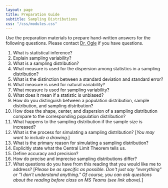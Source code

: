 ```yaml
---
layout: page
title: Preparation Guide
subtitle: Sampling Distributions
css: "/css/modules.css"
---
```


<div class="alert alert-warning">
Use the preparation materials to prepare hand-written answers for the following questions. Please contact <a href="https://teams.microsoft.com/l/channel/19%3ad26a8cc37740458aaf93fe10815c9eb1%40thread.tacv2/Questions%2520-%2520Preparation%2520Guide?groupId=1c605bf3-86b9-4b57-8b0c-1753c67bf54a&tenantId=b70d8bab-80b6-4766-b5da-fcfdabdf71c7" target="_blank">Dr. Ogle</a> if you have questions.
</div>

1. What is statistical inference?
1. Explain sampling variability?
1. What is a sampling distribution?
1. What measure is used for the dispersion among statistics in a sampling distribution?
1. What is the distinction between a standard deviation and standard error?
1. What measure is used for natural variability?
1. What measure is used for sampling variability?
1. What does it mean if a statistic is unbiased?
1. How do you distinguish between a population distribution, sample distribution, and sampling distribution?
1. How does the shape, center, and dispersion of a sampling distribution compare to the corresponding population distribution?
1. What happens to the sampling distribution if the sample size is increased?
1. What is the process for simulating a sampling distribution? [*You may want to include a drawing.*]
1. What is the primary reason for simulating a sampling distribution?
1. Explicitly state what the Central Limit Theorem tells us.
1. Define accuracy and precision?
1. How do precise and imprecise sampling distributions differ?
1. What questions do you have from this reading that you would like me to address? [*Please be as specific as possible. Don't just say "everything" or "I don't understand anything." Of course, you can ask questions about the reading before class on MS Teams (see link above).*]
